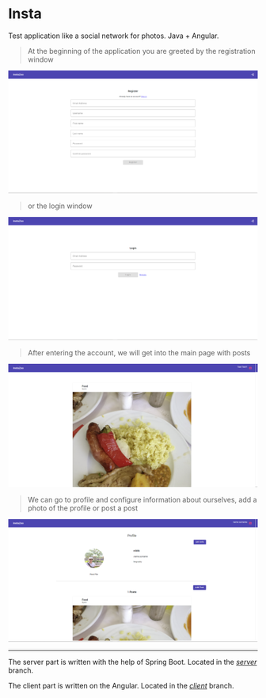 # Insta
Test application like a social network for photos. Java + Angular.
> At the beginning of the application you are greeted by the registration window 

![reg](https://github.com/NikitaDubrovskii/Inst/blob/main/reg.png)
> or the login window 

![login](https://github.com/NikitaDubrovskii/Inst/blob/main/login.png)

> After entering the account, we will get into the main page with posts

![main](https://github.com/NikitaDubrovskii/Inst/blob/main/main.png)

> We can go to profile and configure information about ourselves, add a photo of the profile or post a post

![profile](https://github.com/NikitaDubrovskii/Inst/blob/main/profile.png)

---

The server part is written with the help of Spring Boot. Located in the [*server*](https://github.com/NikitaDubrovskii/Inst/tree/server) branch.

The client part is written on the Angular. Located in the [*client*](https://github.com/NikitaDubrovskii/Inst/tree/client) branch.
